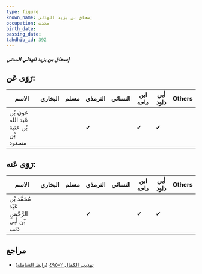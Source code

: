 ```yaml
---
type: figure
known_name: إسحاق بن يزيد الهذلي
occupation: محدث
birth_date:
passing_date:
tahdhib_id: 392
---
```

##### إسحاق بن يزيد الهذلي المدني

## رَوَى عَن:
| الاسم                                | البخاري | مسلم | الترمذي | النسائي | ابن ماجه | أبي داود | Others |
| ------------------------------------ | ------- | ---- | ------- | ------- | -------- | -------- | ------ |
| عون بْن عَبد الله بْن عتبة بْن مسعود |         |      | ✔       |         | ✔        | ✔        |        |
## رَوَى عَنه:
| الاسم                                       | البخاري | مسلم | الترمذي | النسائي | ابن ماجه | أبي داود | Others |
| ------------------------------------------- | ------- | ---- | ------- | ------- | -------- | -------- | ------ |
| مُحَمَّد بْن عَبْد الرَّحْمَنِ بْن أَبي ذئب |         |      | ✔       |         | ✔        | ✔        |        |
## مراجع
- [تهذيب الكمال ٢-٤٩٥](obsidian://open?vault=Tahdhib-al-Kamal&file=Figures/٣٩٢-إسحاق%20بن%20يزيد%20الهذلي%20المدني) ([رابط الشاملة](https://shamela.ws/book/3722/976))